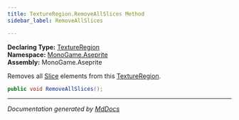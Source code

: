 ```yaml
---
title: TextureRegion.RemoveAllSlices Method
sidebar_label: RemoveAllSlices

---
```


**Declaring Type:** [TextureRegion](../)  
**Namespace:** [MonoGame.Aseprite](../../)  
**Assembly:** MonoGame.Aseprite

Removes all [Slice](../../Slice/) elements from this [TextureRegion](../).

```csharp
public void RemoveAllSlices();
```
___

*Documentation generated by [MdDocs](https://github.com/ap0llo/mddocs)*
